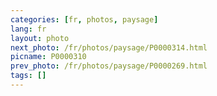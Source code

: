 ```yaml
---
categories: [fr, photos, paysage]
lang: fr
layout: photo
next_photo: /fr/photos/paysage/P0000314.html
picname: P0000310
prev_photo: /fr/photos/paysage/P0000269.html
tags: []
---
```


